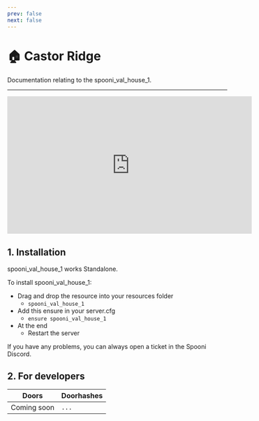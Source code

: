 ```yaml
---
prev: false
next: false
---
```


# 🏠 Castor Ridge
Documentation relating to the spooni_val_house_1.

___
<iframe width="560" height="315" src="https://www.youtube.com/embed/HJKuvCEfplQ?si=KYe3LoHhmr8UZSwq" frameborder="0" allow="accelerometer; autoplay; clipboard-write; encrypted-media; gyroscope; picture-in-picture; web-share" allowfullscreen></iframe>

## 1. Installation
spooni_val_house_1 works Standalone.  

To install spooni_val_house_1:
- Drag and drop the resource into your resources folder
  - `spooni_val_house_1`
- Add this ensure in your server.cfg
  - `ensure spooni_val_house_1`
- At the end
  - Restart the server

If you have any problems, you can always open a ticket in the Spooni Discord.

## 2. For developers
| Doors                     | Doorhashes
|---------------------------|----------------------------------------------------------------------------------|
| Coming soon               | `...`